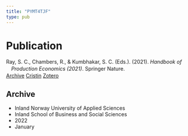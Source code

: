 ```yaml
---
title: "PYMT4TJF"
type: pub
---
```

<h1>Publication</h1>
<article id="csl-bib-container-PYMT4TJF" class="csl-bib-container">
  <div class="csl-bib-body" style="line-height: 1.35; padding-left: 1em; text-indent:-1em;">
  <div class="csl-entry">Ray, S. C., Chambers, R., &amp; Kumbhakar, S. C. (Eds.). (2021). <i>Handbook of Production Economics (2021)</i>. Springer Nature.</div>
</div>
  <div class="csl-bib-buttons">
    <a href="#taxonomy-article-PYMT4TJF" class="csl-bib-button">Archive</a>
    <a href="https://app.cristin.no/results/show.jsf?id=1994657" alt="Cristin URL" class="csl-bib-button">Cristin</a>
    <a href="http://zotero.org/groups/5402882/items/PYMT4TJF" alt="Zotero URL" class="csl-bib-button">Zotero</a>
  </div>
  <div id="csl-bib-meta-container-PYMT4TJF"></div>
</article>
<div id="csl-bib-meta-PYMT4TJF" class="csl-bib-meta">
  <article id="taxonomy-article-PYMT4TJF" class="taxonomy-article">
    <h1>Archive</h1>
    <ul>
      <li>Inland Norway University of Applied Sciences</li>
      <li>Inland School of Business and Social Sciences</li>
      <li>2022</li>
      <li>January</li>
    </ul>
  </article>
</div>
